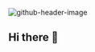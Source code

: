 ![github-header-image](https://github.com/user-attachments/assets/af648eef-6783-404d-9172-8402f912e9be)
## Hi there 👋

<!--
**J0EYWEB/J0EYWEB** is a ✨ _special_ ✨ repository because its `README.md` (this file) appears on your GitHub profile.

Here are some ideas to get you started:

- 🔭 I’m currently working on ...
- 🌱 I’m currently learning ...
- 👯 I’m looking to collaborate on ...
- 🤔 I’m looking for help with ...
- 💬 Ask me about ...
- 📫 How to reach me: ...
- 😄 Pronouns: ...
- ⚡ Fun fact: ...
-->

